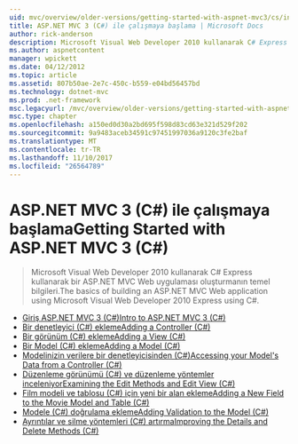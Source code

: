 ```yaml
---
uid: mvc/overview/older-versions/getting-started-with-aspnet-mvc3/cs/index
title: ASP.NET MVC 3 (C#) ile çalışmaya başlama | Microsoft Docs
author: rick-anderson
description: Microsoft Visual Web Developer 2010 kullanarak C# Express kullanarak bir ASP.NET MVC Web uygulaması oluşturmanın temel bilgileri.
ms.author: aspnetcontent
manager: wpickett
ms.date: 04/12/2012
ms.topic: article
ms.assetid: 807b50ae-2e7c-450c-b559-e04bd56457bd
ms.technology: dotnet-mvc
ms.prod: .net-framework
msc.legacyurl: /mvc/overview/older-versions/getting-started-with-aspnet-mvc3/cs
msc.type: chapter
ms.openlocfilehash: a150ed0d30a2bd695f598d83cd63e321d529f202
ms.sourcegitcommit: 9a9483aceb34591c97451997036a9120c3fe2baf
ms.translationtype: MT
ms.contentlocale: tr-TR
ms.lasthandoff: 11/10/2017
ms.locfileid: "26564789"
---
```

<a name="getting-started-with-aspnet-mvc-3-c"></a><span data-ttu-id="bb78a-103">ASP.NET MVC 3 (C#) ile çalışmaya başlama</span><span class="sxs-lookup"><span data-stu-id="bb78a-103">Getting Started with ASP.NET MVC 3 (C#)</span></span>
====================
> <span data-ttu-id="bb78a-104">Microsoft Visual Web Developer 2010 kullanarak C# Express kullanarak bir ASP.NET MVC Web uygulaması oluşturmanın temel bilgileri.</span><span class="sxs-lookup"><span data-stu-id="bb78a-104">The basics of building an ASP.NET MVC Web application using Microsoft Visual Web Developer 2010 Express using C#.</span></span>


- [<span data-ttu-id="bb78a-105">Giriş ASP.NET MVC 3 (C#)</span><span class="sxs-lookup"><span data-stu-id="bb78a-105">Intro to ASP.NET MVC 3 (C#)</span></span>](intro-to-aspnet-mvc-3.md)
- [<span data-ttu-id="bb78a-106">Bir denetleyici (C#) ekleme</span><span class="sxs-lookup"><span data-stu-id="bb78a-106">Adding a Controller (C#)</span></span>](adding-a-controller.md)
- [<span data-ttu-id="bb78a-107">Bir görünüm (C#) ekleme</span><span class="sxs-lookup"><span data-stu-id="bb78a-107">Adding a View (C#)</span></span>](adding-a-view.md)
- [<span data-ttu-id="bb78a-108">Bir Model (C#) ekleme</span><span class="sxs-lookup"><span data-stu-id="bb78a-108">Adding a Model (C#)</span></span>](adding-a-model.md)
- [<span data-ttu-id="bb78a-109">Modelinizin verilere bir denetleyicisinden (C#)</span><span class="sxs-lookup"><span data-stu-id="bb78a-109">Accessing your Model's Data from a Controller (C#)</span></span>](accessing-your-models-data-from-a-controller.md)
- [<span data-ttu-id="bb78a-110">Düzenleme görünümü (C#) ve düzenleme yöntemler inceleniyor</span><span class="sxs-lookup"><span data-stu-id="bb78a-110">Examining the Edit Methods and Edit View (C#)</span></span>](examining-the-edit-methods-and-edit-view.md)
- [<span data-ttu-id="bb78a-111">Film modeli ve tablosu (C#) için yeni bir alan ekleme</span><span class="sxs-lookup"><span data-stu-id="bb78a-111">Adding a New Field to the Movie Model and Table (C#)</span></span>](adding-a-new-field.md)
- [<span data-ttu-id="bb78a-112">Modele (C#) doğrulama ekleme</span><span class="sxs-lookup"><span data-stu-id="bb78a-112">Adding Validation to the Model (C#)</span></span>](adding-validation-to-the-model.md)
- [<span data-ttu-id="bb78a-113">Ayrıntılar ve silme yöntemleri (C#) artırma</span><span class="sxs-lookup"><span data-stu-id="bb78a-113">Improving the Details and Delete Methods (C#)</span></span>](improving-the-details-and-delete-methods.md)
